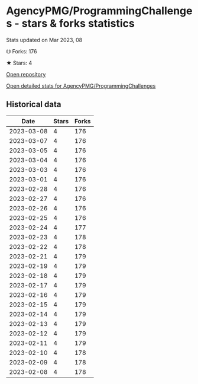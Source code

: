 # AgencyPMG/ProgrammingChallenges - stars & forks statistics

Stats updated on Mar 2023, 08

☋ Forks: 176

★ Stars: 4

[Open repository](https://github.com/AgencyPMG/ProgrammingChallenges)

[Open detailed stats for AgencyPMG/ProgrammingChallenges](https://reviewgithub.com/rep/AgencyPMG/ProgrammingChallenges)

## Historical data
| Date | Stars | Forks |
|------|-------|-------|
| 2023-03-08 | 4 | 176 | 
| 2023-03-07 | 4 | 176 | 
| 2023-03-05 | 4 | 176 | 
| 2023-03-04 | 4 | 176 | 
| 2023-03-03 | 4 | 176 | 
| 2023-03-01 | 4 | 176 | 
| 2023-02-28 | 4 | 176 | 
| 2023-02-27 | 4 | 176 | 
| 2023-02-26 | 4 | 176 | 
| 2023-02-25 | 4 | 176 | 
| 2023-02-24 | 4 | 177 | 
| 2023-02-23 | 4 | 178 | 
| 2023-02-22 | 4 | 178 | 
| 2023-02-21 | 4 | 179 | 
| 2023-02-19 | 4 | 179 | 
| 2023-02-18 | 4 | 179 | 
| 2023-02-17 | 4 | 179 | 
| 2023-02-16 | 4 | 179 | 
| 2023-02-15 | 4 | 179 | 
| 2023-02-14 | 4 | 179 | 
| 2023-02-13 | 4 | 179 | 
| 2023-02-12 | 4 | 179 | 
| 2023-02-11 | 4 | 179 | 
| 2023-02-10 | 4 | 178 | 
| 2023-02-09 | 4 | 178 | 
| 2023-02-08 | 4 | 178 | 


